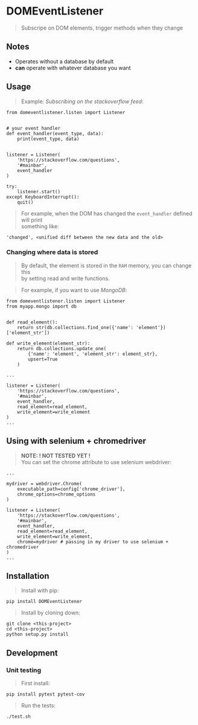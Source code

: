 # DOMEventListener
> Subscripe on DOM elements, trigger methods when they change

## Notes
* Operates without a database by default
* __can__ operate with whatever database you want

## Usage
> Example: _Subscribing on the stackoverflow feed_:

    from domeventlistener.listen import Listener


    # your event handler
    def event_handler(event_type, data):
        print(event_type, data)


    listener = Listener(
        'https://stackoverflow.com/questions',
        '#mainbar',
        event_handler
    )

    try:
        listener.start()
    except KeyboardInterrupt():
        quit()

> For example, when the DOM has changed the `event_handler` defined will print  
> something like:

    'changed', <unified diff between the new data and the old>

### Changing where data is stored
> By default, the element is stored in the `RAM` memory, you can change this  
> by setting read and write functions.

> For example, if you want to use _MongoDB_:

    from domeventlistener.listen import Listener
    from myapp.mongo import db
    
    
    def read_element():
        return str(db.collections.find_one({'name': 'element'})['element_str'])

    def write_element(element_str):
        return db.collections.update_one(
            {'name': 'element', 'element_str': element_str},
            upsert=True
        )
    
    ...

    listener = Listener(
        'https://stackoverflow.com/questions',
        '#mainbar',
        event_handler,
        read_element=read_element,
        write_element=write_element
    )
    ...

## Using with selenium + chromedriver
> __NOTE: ! NOT TESTED YET !__  
> You can set the chrome attribute to use selenium webdriver:

    ...

    mydriver = webdriver.Chrome(
        executable_path=config['chrome_driver'],
        chrome_options=chrome_options
    )

    listener = Listener(
        'https://stackoverflow.com/questions',
        '#mainbar',
        event_handler,
        read_element=read_element,
        write_element=write_element,
        chrome=mydriver # passing in my driver to use selenium + chromedriver
    )
    ...


## Installation
> Install with pip:

    pip install DOMEventListener


> Install by cloning down:

    git clone <this-project>
    cd <this-project>
    python setup.py install

## Development
### Unit testing
> First install:

    pip install pytest pytest-cov

> Run the tests:

    ./test.sh
